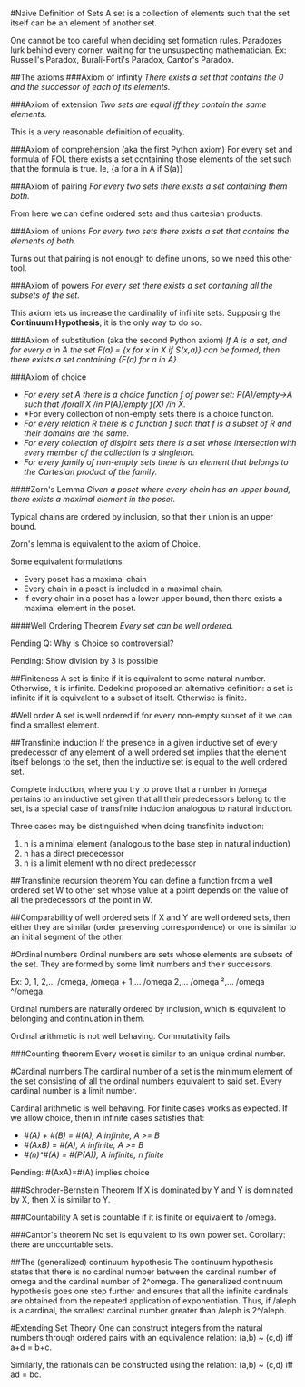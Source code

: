 #Naive Definition of Sets
A set is a collection of elements such that the set itself can be an element of another set.

One cannot be too careful when deciding set formation rules. Paradoxes lurk behind every corner, waiting for the unsuspecting mathematician. Ex: Russell's Paradox, Burali-Forti's Paradox, Cantor's Paradox.

##The axioms
###Axiom of infinity
*There exists a set that contains the 0 and the successor of each of its elements.*

###Axiom of extension
*Two sets are equal iff they contain the same elements.*

This is a very reasonable definition of equality.

###Axiom of comprehension (aka the first Python axiom)
For every set and formula of FOL there exists a set containing those elements of the set such that the formula is true. Ie, {a for a in A if S(a)}

###Axiom of pairing
*For every two sets there exists a set containing them both.*

From here we can define ordered sets and thus cartesian products.

###Axiom of unions
*For every two sets there exists a set that contains the elements of both.*

Turns out that pairing is not enough to define unions, so we need this other tool.

###Axiom of powers
*For every set there exists a set containing all the subsets of the set.*

This axiom lets us increase the cardinality of infinite sets. Supposing the **Continuum Hypothesis**, it is the only way to do so.

###Axiom of substitution (aka the second Python axiom)
*If A is a set, and for every a in A the set F(a) = {x for x in X if S(x,a)} can be formed, then there exists a set containing {F(a) for a in A}.*

###Axiom of choice
* *For every set A there is a choice function f of power set: P(A)\/empty->A such that /forall X /in P(A)\/empty f(X) /in X.*
* *For every collection of non-empty sets there is a choice function.
* *For every relation R there is a function f such that f is a subset of R and their domains are the same.*
* *For every collection of disjoint sets there is a set whose intersection with every member of the collection is a singleton.*
* *For every family of non-empty sets there is an element that belongs to the Cartesian product of the family.*

####Zorn's Lemma
*Given a poset where every chain has an upper bound, there exists a maximal element in the poset.*

Typical chains are ordered by inclusion, so that their union is an upper bound.

Zorn's lemma is equivalent to the axiom of Choice.

Some equivalent formulations:
* Every poset has a maximal chain
* Every chain in a poset is included in a maximal chain.
* If every chain in a poset has a lower upper bound, then there exists a maximal element in the poset.

####Well Ordering Theorem
*Every set can be well ordered.*

Pending Q: Why is Choice so controversial?

Pending: Show division by 3 is possible

##Finiteness
A set is finite if it is equivalent to some natural number. Otherwise, it is infinite.
Dedekind proposed an alternative definition: a set is infinite if it is equivalent to a subset of itself. Otherwise is finite.

#Well order
A set is well ordered if for every non-empty subset of it we can find a smallest element.

##Transfinite induction
If the presence in a given inductive set of every predecessor of any element of a well ordered set implies that the element itself belongs to the set, then the inductive set is equal to the well ordered set.

Complete induction, where you try to prove that a number in /omega pertains to an inductive set given that all their predecessors belong to the set, is a special case of transfinite induction analogous to natural induction.

Three cases may be distinguished when doing transfinite induction:
1. n is a minimal element (analogous to the base step in natural induction)
2. n has a direct predecessor
3. n is a limit element with no direct predecessor

##Transfinite recursion theorem
You can define a function from a well ordered set W to other set whose value at a point depends on the value of all the predecessors of the point in W.

##Comparability of well ordered sets
If X and Y are well ordered sets, then either they are similar (order preserving correspondence) or one is similar to an initial segment of the other.

#Ordinal numbers
Ordinal numbers are sets whose elements are subsets of the set.
They are formed by some limit numbers and their successors.

Ex: 0, 1, 2,... /omega, /omega + 1,... /omega 2,... /omega ²,... /omega ^/omega.

Ordinal numbers are naturally ordered by inclusion, which is equivalent to belonging and continuation in them.

Ordinal arithmetic is not well behaving. Commutativity fails.

###Counting theorem
Every woset is similar to an unique ordinal number.

#Cardinal numbers
The cardinal number of a set is the minimum element of the set consisting of all the ordinal numbers equivalent to said set. Every cardinal number is a limit number.

Cardinal arithmetic is well behaving. For finite cases works as expected. If we allow choice, then in infinite cases satisfies that:
* *#(A) + #(B) = #(A), A infinite, A >= B*
* *#(AxB) = #(A), A infinite, A >= B*
* *#(n)^#(A) = #(P(A)), A infinite, n finite*

Pending: #(AxA)=#(A) implies choice

###Schroder-Bernstein Theorem
If X is dominated by Y and Y is dominated by X, then X is similar to Y.

###Countability
A set is countable if it is finite or equivalent to /omega.

###Cantor's theorem
No set is equivalent to its own power set. Corollary: there are uncountable sets.

##The (generalized) continuum hypothesis
The continuum hypothesis states that there is no cardinal number between the cardinal number of omega and the cardinal number of 2^omega.
The generalized continuum hypothesis goes one step further and ensures that all the infinite cardinals are obtained from the repeated application of exponentiation. Thus, if /aleph is a cardinal, the smallest cardinal number greater than /aleph is 2^/aleph.


#Extending Set Theory
One can construct integers from the natural numbers through ordered pairs with an equivalence relation: (a,b) ~ (c,d) iff a+d = b+c.

Similarly, the rationals can be constructed using the relation: (a,b) ~ (c,d) iff ad = bc.
